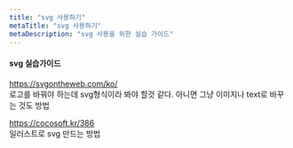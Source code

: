 ```yaml
---
title: "svg 사용하기"
metaTitle: "svg 사용하기"
metaDescription: "svg 사용을 위한 실습 가이드"
---
```

#### svg 실습가이드
https://svgontheweb.com/ko/  
로고를 바꿔야 하는데 svg형식이라 봐야 할것 같다. 아니면 그냥 이미지나 text로 바꾸는 것도 방법 

https://cocosoft.kr/386  
일러스트로 svg 만드는 방법 